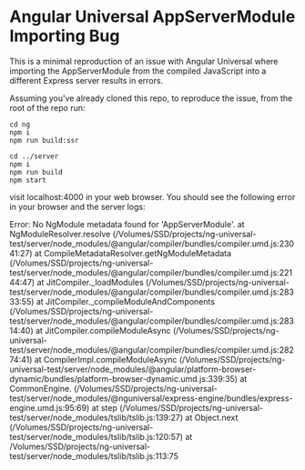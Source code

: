 # Angular Universal AppServerModule Importing Bug

This is a minimal reproduction of an issue with Angular Universal where importing the AppServerModule from the compiled JavaScript into a different Express server results in errors.

Assuming you've already cloned this repo, to reproduce the issue, from the root of the repo run:

```
cd ng
npm i
npm run build:ssr

cd ../server
npm i
npm run build
npm start
```

visit localhost:4000 in your web browser. You should see the following error in your browser and the server logs:

Error: No NgModule metadata found for 'AppServerModule'.
    at NgModuleResolver.resolve (/Volumes/SSD/projects/ng-universal-test/server/node_modules/@angular/compiler/bundles/compiler.umd.js:23041:27)
    at CompileMetadataResolver.getNgModuleMetadata (/Volumes/SSD/projects/ng-universal-test/server/node_modules/@angular/compiler/bundles/compiler.umd.js:22144:47)
    at JitCompiler._loadModules (/Volumes/SSD/projects/ng-universal-test/server/node_modules/@angular/compiler/bundles/compiler.umd.js:28333:55)
    at JitCompiler._compileModuleAndComponents (/Volumes/SSD/projects/ng-universal-test/server/node_modules/@angular/compiler/bundles/compiler.umd.js:28314:40)
    at JitCompiler.compileModuleAsync (/Volumes/SSD/projects/ng-universal-test/server/node_modules/@angular/compiler/bundles/compiler.umd.js:28274:41)
    at CompilerImpl.compileModuleAsync (/Volumes/SSD/projects/ng-universal-test/server/node_modules/@angular/platform-browser-dynamic/bundles/platform-browser-dynamic.umd.js:339:35)
    at CommonEngine.<anonymous> (/Volumes/SSD/projects/ng-universal-test/server/node_modules/@nguniversal/express-engine/bundles/express-engine.umd.js:95:69)
    at step (/Volumes/SSD/projects/ng-universal-test/server/node_modules/tslib/tslib.js:139:27)
    at Object.next (/Volumes/SSD/projects/ng-universal-test/server/node_modules/tslib/tslib.js:120:57)
    at /Volumes/SSD/projects/ng-universal-test/server/node_modules/tslib/tslib.js:113:75
